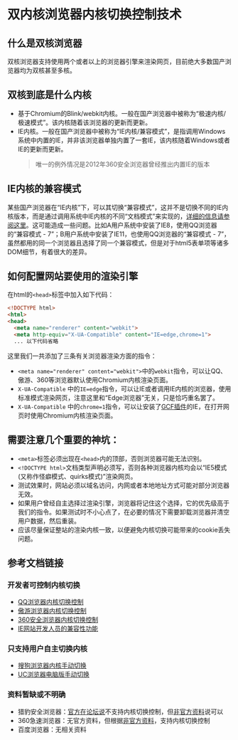 双内核浏览器内核切换控制技术
====

## 什么是双核浏览器
双核浏览器支持使用两个或者以上的浏览器引擎来渲染网页，目前绝大多数国产浏览器均为双核甚至多核。

## 双核到底是什么内核
- 基于Chromium的Blink/webkit内核。一般在国产浏览器中被称为“极速内核/极速模式”。该内核随着该浏览器的更新而更新。
- IE内核。一般在国产浏览器中被称为“IE内核/兼容模式”，是指调用Windows系统中内置的IE，并非该浏览器单独内置了一套IE，该内核随着Windows或者IE的更新而更新。
  > 唯一的例外情况是2012年360安全浏览器曾经推出内置IE的版本

## IE内核的兼容模式
某些国产浏览器在“IE内核”下，可以其切换“兼容模式”，这并不是切换不同的IE内核版本，而是通过调用系统中IE内核的不同“文档模式”来实现的，[详细的信息请参阅这里](ie_document_mode.md)。这可能造成一些问题。比如A用户系统中安装了IE8，使用QQ浏览器的“兼容模式 - 7”；B用户系统中安装了IE11，也使用QQ浏览器的“兼容模式 - 7”，虽然都用的同一个浏览器且选择了同一个兼容模式，但是对于html5表单项等诸多DOM细节，有着很大的差异。

## 如何配置网站要使用的渲染引擎
在html的`<head>`标签中加入如下代码：
```html
<!DOCTYPE html>
<html>
<head>
  <meta name="renderer" content="webkit">
  <meta http-equiv="X-UA-Compatible" content="IE=edge,chrome=1">
  ... 以下代码省略

```

这里我们一共添加了三条有关浏览器渲染方面的指令：
 - `<meta name="renderer" content="webkit">`中的`webkit`指令，可以让QQ、傲游、360等浏览器默认使用Chromium内核渲染页面。
 - `X-UA-Compatible` 中的`IE=edge`指令，可以让IE或者调用IE内核的浏览器，使用标准模式渲染网页，注意这里和“Edge浏览器”无关，只是恰巧重名罢了。
 - `X-UA-Compatible` 中的`chrome=1`指令，可以让安装了[GCF插件](gcf.md)的IE，在打开网页时使用Chromium内核渲染页面。

## 需要注意几个重要的神坑：
- `<meta>`标签必须出现在`<head>`内的顶部，否则浏览器可能无法识别。
- `<!DOCTYPE html>`文档类型声明必须写，否则各种浏览器内核均会以“IE5模式(又称作怪癖模式、quirks模式)”渲染网页。
- 测试效果时，网站必须以域名访问，内网或者本地地址方式可能对部分浏览器无效。
- 如果用户曾经自主选择过渲染引擎，浏览器将记住这个选择，它的优先级高于我们的指令。如果测试时不小心点了，在必要的情况下需要卸载浏览器并清空用户数据，然后重装。
- 应该尽量保证整站的渲染内核一致，以便避免内核切换可能带来的cookie丢失问题。

## 参考文档链接

### 开发者可控制内核切换
- [QQ浏览器内核切换控制](http://browser.qq.com/faq/#/detail/36)
- [傲游浏览器内核切换控制](http://bbs.maxthon.cn/thread-13159-1-1.html)
- [360安全浏览器内核切换控制](https://browser.360.cn/se/help/kernel.html)
- [IE网站开发人员的兼容性功能](https://blogs.msdn.microsoft.com/ie/2010/06/16/ies-compatibility-features-for-site-developers/)

### 只支持用户自主切换内核
- [搜狗浏览器内核手动切换](http://ie.sogou.com/help2/help-4-7.html)
- [UC浏览器电脑版手动切换](http://kf.uc.cn/self_service/web/faqdetails-8311415_8311606_5917767_3.html)

### 资料暂缺或不明确
- 猎豹安全浏览器：[官方在论坛说](http://bbs.duba.net/thread-23378708-1-1.html)不支持内核切换控制，但[非官方资料](https://blog.csdn.net/a0405221/article/details/78903104)说可以
- 360急速浏览器：无官方资料，但根据[非官方资料](https://blog.csdn.net/a0405221/article/details/78903104)，支持内核切换控制
- 百度浏览器：无相关资料